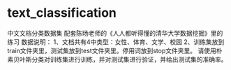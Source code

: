 # text_classification
中文文档分类数据集
配套陈旸老师的《人人都听得懂的清华大学数据挖掘》里的练习
数据说明：
1、文档共有4中类型：女性、体育、文学、校园
2、训练集放到train文件夹里，测试集放到test文件夹里。停用词放到stop文件夹里。
请使用朴素贝叶斯分类对训练集进行训练，并对测试集进行验证，并给出测试集的准确率。

